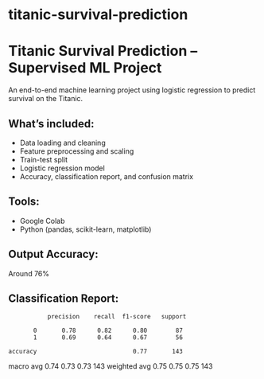 # titanic-survival-prediction
# Titanic Survival Prediction – Supervised ML Project

An end-to-end machine learning project using logistic regression to predict survival on the Titanic.

## What’s included:
- Data loading and cleaning
- Feature preprocessing and scaling
- Train-test split
- Logistic regression model
- Accuracy, classification report, and confusion matrix

## Tools:
- Google Colab
- Python (pandas, scikit-learn, matplotlib)

## Output Accuracy:
Around 76%

## Classification Report:
               precision    recall  f1-score   support

           0       0.78      0.82      0.80        87
           1       0.69      0.64      0.67        56

    accuracy                           0.77       143
   macro avg       0.74      0.73      0.73       143
weighted avg       0.75      0.75      0.75       143
